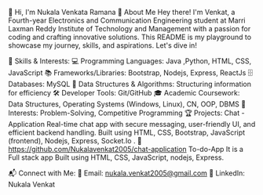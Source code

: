 
👋 Hi, I'm Nukala Venkata Ramana
📌 About Me
Hey there! I'm Venkat, a Fourth-year Electronics and Communication Engineering student at Marri Laxman Reddy Institute of Technology and Management with a passion for coding and crafting innovative solutions. This README is my playground to showcase my journey, skills, and aspirations. Let's dive in!

🚀 Skills & Interests:
💻 Programming Languages: Java ,Python, HTML, CSS, JavaScript
📚 Frameworks/Libraries: Bootstrap, Nodejs, Express, ReactJs
🗄️ Databases: MySQL
🧩 Data Structures & Algorithms: Structuring information for efficiency
🛠️ Developer Tools: Git/GitHub
🎓 Academic Coursework: Data Structures, Operating Systems (Windows, Linux), CN, OOP, DBMS
🎯 Interests: Problem-Solving, Competitive Programming
🏆 Projects:
Chat - Application
Real-time chat app with secure messaging, user-friendly UI, and efficient backend handling.
Built using HTML, CSS, Bootstrap, JavaScript (frontend), Nodejs, Express, Socket.Io .
🔗 https://github.com/Nukalavenkat2005/chat-application
To-do-App
It is a Full stack app
Built using HTML, CSS, JavaScript, nodejs, Express.

📬 Connect with Me:
📧 Email: nukala.venkat2005@gmail.com
💼 LinkedIn: Nukala Venkat



